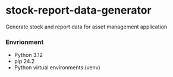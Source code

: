 # stock-report-data-generator
Generate stock and report data for asset management application

### Envrionment
- Python 3.12
- pip 24.2
- Python virtual environments (venv)
